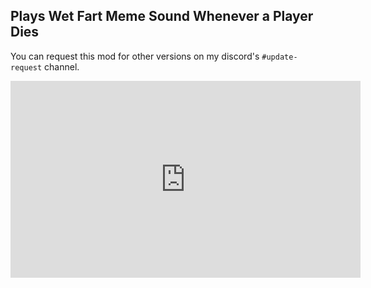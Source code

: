 ## Plays Wet Fart Meme Sound Whenever a Player Dies

You can request this mod for other versions on my discord's `#update-request` channel.

<div class="video-wrapper">
  <iframe width="560" height="315" src="https://www.youtube-nocookie.com/embed/4gcs5k8n-FY" 
    title="YouTube video player" frameborder="0" allowfullscreen></iframe>
</div>